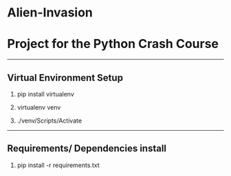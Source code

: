 # Alien-Invasion

# Project for the Python Crash Course

-------------------------
Virtual Environment Setup
-------------------------
1. pip install virtualenv

2. virtualenv venv

3. ./venv/Scripts/Activate


----------------------------------
Requirements/ Dependencies install
----------------------------------
1. pip install -r requirements.txt
